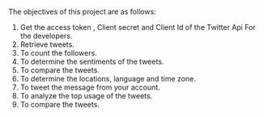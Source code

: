 The objectives of this project are as follows:
1. Get the access token , Client secret and Client Id of the Twitter Api For the developers.
2. Retrieve tweets.
3. To count the followers.
4. To determine the sentiments of the tweets.
5. To compare the tweets.
6. To determine the locations, language and time zone.
7. To tweet the message from your account.
9. To analyze the top usage of the tweets.
10. To compare the tweets.
